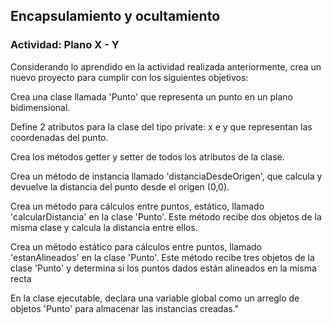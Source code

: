 ## Encapsulamiento y ocultamiento

### Actividad: Plano X - Y
Considerando lo aprendido en la actividad realizada anteriormente, crea un nuevo proyecto para cumplir con los siguientes objetivos: 


Crea una clase llamada  'Punto' que representa un punto en un plano bidimensional.

Define 2 atributos para la clase del tipo private: x e y que representan las coordenadas del punto.

Crea los métodos getter y setter de todos los atributos de la clase. 

Crea un método de instancia llamado 'distanciaDesdeOrigen', que calcula y devuelve la distancia del punto desde el origen (0,0).

Crea un método para cálculos entre puntos, estático, llamado 'calcularDistancia' en la clase 'Punto'. Este método recibe dos objetos de la misma clase y calcula la distancia entre ellos.

Crea un método estático para cálculos entre puntos, llamado 'estanAlineados' en la clase 'Punto'. Este método recibe tres objetos de la clase 'Punto' y determina si los puntos dados están alineados en la misma recta

En la clase ejecutable, declara una variable global como un arreglo de objetos 'Punto' para almacenar las instancias creadas."
